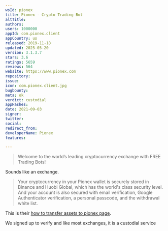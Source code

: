```yaml
---
wsId: pionex
title: Pionex - Crypto Trading Bot
altTitle: 
authors: 
users: 1000000
appId: com.pionex.client
appCountry: us
released: 2019-11-18
updated: 2025-05-20
version: 3.1.3.7
stars: 3.6
ratings: 5659
reviews: 564
website: https://www.pionex.com
repository: 
issue: 
icon: com.pionex.client.jpg
bugbounty: 
meta: ok
verdict: custodial
appHashes: 
date: 2021-09-03
signer: 
twitter: 
social: 
redirect_from: 
developerName: Pionex
features: 

---
```


> Welcome to the world’s leading cryptocurrency exchange with FREE Trading Bots! 

Sounds like an exchange.

> Your cryptocurrency in your Pionex wallet is securely stored in Binance and Huobi Global, which has the world's class security level. And your account is also secured with email verification, Google Authenticator verification, a personal passcode, and the withdrawal white list.

This is their [how to transfer assets to pionex page](https://www.pionex.com/blog/how-do-i-transfer-my-assets-to-pionex/#Which_assets_should_I_use_for_transferring_funds_between_exchanges).

We signed up to verify and like most exchanges, it is a custodial service
